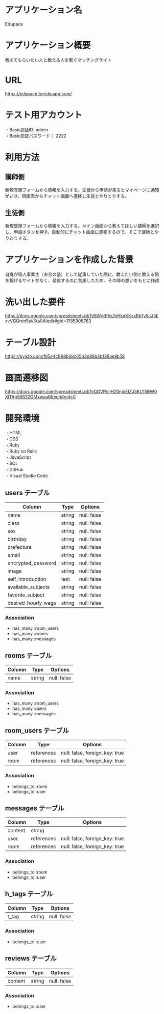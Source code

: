 # アプリケーション名
Edupace

# アプリケーション概要
 教えてもらいたい人と教える人を繋ぐマッチングサイト

# URL
https://edupace.herokuapp.com/

# テスト用アカウント
・Basic認証ID: admin  
・Basic認証パスワード： 2222

# 利用方法
## 講師側
新規登録フォームから情報を入力する。生徒から申請が来るとマイページに通知がいき、同画面からチャット画面へ遷移し生徒とやりとりする。

## 生徒側
新規登録フォームから情報を入力する。メイン画面から教えてほしい講師を選択し、申請ボタンを押す。自動的にチャット画面に遷移するので、そこで講師とやりとりする。


# アプリケーションを作成した背景
自身が個人事業主（お金の塾）として従事していた際に、教えたい側と教える側を繋げるサイトがなく、発信するのに苦慮したため、その時の想いをもとに作成

# 洗い出した要件
https://docs.google.com/spreadsheets/d/1V6WyRfhk7xHkdKKzxBbTy5JJ5ExvVGGrrin5aVlXa04/edit#gid=1785908763



# テーブル設計
https://gyazo.com/f95a4c898b69c65b3d88b3b138ae9b58


# 画面遷移図
https://docs.google.com/spreadsheets/d/1gQGVPojIHZ0npjEIZJ5KU15BW0XlTAp59832OMxwauM/edit#gid=0

# 開発環境
・HTML    
・CSS   
・Ruby   
・Ruby on Rails   
・JavaScript  
・SQL  
・GitHub  
・Visual Studio Code  

## users テーブル

| Column              | Type   | Options     |
| ------------------- | ------ | ----------- |
| name                | string | null: false |
| class               | string | null: false |
| sex                 | string | null: false |
| birthday            | string | null: false |
| prefecture          | string | null: false |
| email               | string | null: false |
| encrypted_password  | string | null: false |
| image               | string | null: false |
| self_introduction   | text   | null: false |
| available_subjects  | string | null: false |
| favorite_subject    | string | null: false |
| desired_hourly_wage | string | null: false |


### Association

- has_many :room_users
- has_many :rooms
- has_many :messages

## rooms テーブル

| Column | Type   | Options     |
| ------ | ------ | ----------- |
| name   | string | null: false |

### Association

- has_many :room_users
- has_many :users
- has_many :messages

## room_users テーブル

| Column | Type       | Options                        |
| ------ | ---------- | ------------------------------ |
| user   | references | null: false, foreign_key: true |
| room   | references | null: false, foreign_key: true |

### Association

- belongs_to :room
- belongs_to :user

## messages テーブル

| Column  | Type       | Options                        |
| ------- | ---------- | ------------------------------ |
| content | string     |                                |
| user    | references | null: false, foreign_key: true |
| room    | references | null: false, foreign_key: true |

### Association

- belongs_to :room
- belongs_to :user

## h_tags テーブル

| Column             | Type   | Options     |
| ------------------ | ------ | ----------- |
| t_tag              | string | null: false |

### Association
- belongs_to :user

## reviews テーブル

| Column             | Type   | Options     |
| ------------------ | ------ | ----------- |
| content            | string | null: false |

### Association
- belongs_to :user